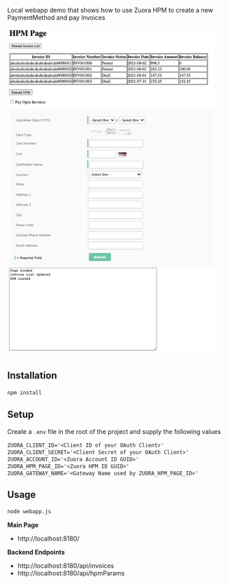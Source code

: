 Local webapp demo that shows how to use Zuora HPM to create a new PaymentMethod and pay Invoices

<img src="https://github.com/thilgen/zuora-hpm/blob/main/hpm-screenshot.png" height="750" />

## Installation

```sh
npm install
```
## Setup
Create a `.env` file in the root of the project and supply the following values

```
ZUORA_CLIENT_ID='<Client ID of your OAuth Client>'
ZUORA_CLIENT_SECRET='<Client Secret of your OAuth Client>'
ZUORA_ACCOUNT_ID='<Zuora Account ID GUID>'
ZUORA_HPM_PAGE_ID='<Zuora HPM ID GUID>'
ZUORA_GATEWAY_NAME='<Gateway Name used by ZUORA_HPM_PAGE_ID>'
```
## Usage
```sh
node webapp.js
```

**Main Page**
* http://localhost:8180/

**Backend Endpoints**
* http://localhost:8180/api/invoices
* http://localhost:8180/api/hpmParams
